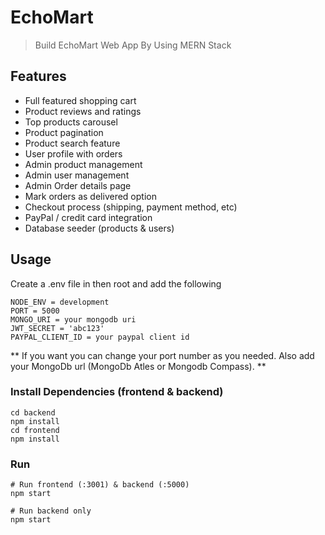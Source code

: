# EchoMart

> Build EchoMart Web App By Using MERN Stack



## Features

- Full featured shopping cart
- Product reviews and ratings
- Top products carousel
- Product pagination
- Product search feature
- User profile with orders
- Admin product management
- Admin user management
- Admin Order details page
- Mark orders as delivered option
- Checkout process (shipping, payment method, etc)
- PayPal / credit card integration
- Database seeder (products & users)

## Usage

Create a .env file in then root and add the following

```
NODE_ENV = development
PORT = 5000
MONGO_URI = your mongodb uri
JWT_SECRET = 'abc123'
PAYPAL_CLIENT_ID = your paypal client id
```
** If you want you can change your port number as you needed. Also add your MongoDb url (MongoDb Atles or Mongodb Compass). **

### Install Dependencies (frontend & backend)

```
cd backend
npm install
cd frontend
npm install
```
### Run
```
# Run frontend (:3001) & backend (:5000)
npm start

# Run backend only
npm start
```


